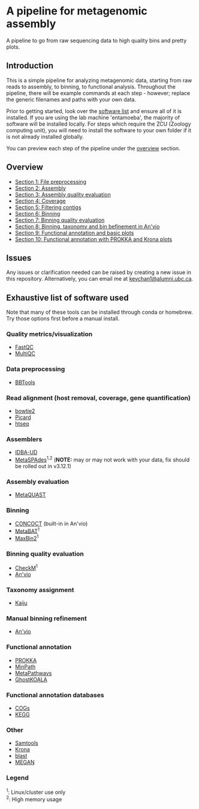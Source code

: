 # A pipeline for metagenomic assembly

A pipeline to go from raw sequencing data to high quality bins and pretty plots.

## Introduction

This is a simple pipeline for analyzing metagenomic data, starting from raw reads to assembly, to binning, to functional analysis. Throughout the pipeline, there 
will be example commands at each step - however; replace the generic filenames and paths with your own data. 

Prior to getting started, look over the [software list](#exhaustive-list-of-software-used) and ensure all of it is installed. If you are using the lab machine 'entamoeba', the majority of software will be installed locally. For steps which require the ZCU (Zoology computing unit), you will need to install the software to your own folder if it is not already installed globally.

You can preview each step of the pipeline under the [overview](#overview) section.

## Overview

- [Section 1: File preprocessing][section1]
- [Section 2: Assembly][section2]
- [Section 3: Assembly quality evaluation][section3]
- [Section 4: Coverage][section4]
- [Section 5: Filtering contigs][section5]
- [Section 6: Binning][section6]
- [Section 7: Binning quality evaluation][section7]
- [Section 8: Binning, taxonomy and bin befinement in An'vio][section8]
- [Section 9: Functional annotation and basic plots][section9]
- [Section 10: Functional annotation with PROKKA and Krona plots][section10]

## Issues

Any issues or clarification needed can be raised by creating a new issue in this repository. Alternatively, you can email me at kevchan1@alumni.ubc.ca.

## Exhaustive list of software used

Note that many of these tools can be installed through conda or homebrew. Try those options first before a manual install.

### Quality metrics/visualization 

- [FastQC][fastqc-link]
- [MultiQC][multiqc-link]

### Data preprocessing

- [BBTools][bbtools-link]

### Read alignment (host removal, coverage, gene quantification)

- [bowtie2][bowtie2-link]
- [Picard][picard-link] 
- [htseq][htseq-link] 

### Assemblers

- [IDBA-UD][idba-ud-link] 
- [MetaSPAdes][metaspades-link]<sup>1,2</sup> (**NOTE:** may or may not work with your data, fix should be rolled out in v3.12.1) 

### Assembly evaluation

- [MetaQUAST][metaquast-link]

### Binning

- [CONCOCT][concoct-link] (built-in in An'vio) 
- [MetaBAT][metabat-link]<sup>1</sup> 
- [MaxBin2][maxbin2-link]<sup>1</sup> 

### Binning quality evaluation

- [CheckM][checkm-link]<sup>1</sup> 
- [An'vio][anvio-link] 

### Taxonomy assignment

- [Kaiju][kaiju-link]

### Manual binning refinement

- [An'vio][anvio-link] 

### Functional annotation

- [PROKKA][prokka-link] 
- [MinPath][minpath-link] 
- [MetaPathways][metapathways-link] 
- [GhostKOALA][ghostkoala-link] 

### Functional annotation databases

- [COGs][cogs-link] 
- [KEGG][kegg-link] 

### Other

- [Samtools][samtools-link] 
- [Krona][krona-link] 
- [blast][blast-link] 
- [MEGAN][megan-link] 

### Legend

<sup>1</sup>: Linux/cluster use only <br/>
<sup>2</sup>: High memory usage

[fastqc-link]: https://www.bioinformatics.babraham.ac.uk/projects/fastqc/
[multiqc-link]: http://multiqc.info/
[bbtools-link]: https://sourceforge.net/projects/bbmap/
[bowtie2-link]: http://bowtie-bio.sourceforge.net/bowtie2/index.shtml
[picard-link]: https://broadinstitute.github.io/picard/
[htseq-link]: https://htseq.readthedocs.io/en/release_0.10.0/overview.html
[idba-ud-link]: https://github.com/loneknightpy/idba
[metaspades-link]: http://cab.spbu.ru/files/release3.12.0/manual.html
[metaquast-link]: http://quast.bioinf.spbau.ru/manual.html
[concoct-link]: https://concoct.readthedocs.io/en/latest/
[metabat-link]: https://bitbucket.org/berkeleylab/metabat
[maxbin2-link]: https://downloads.jbei.org/data/microbial_communities/MaxBin/MaxBin.html
[checkm-link]: https://github.com/Ecogenomics/CheckM/wiki
[anvio-link]: http://merenlab.org/software/anvio/
[kaiju-link]: https://github.com/bioinformatics-centre/kaiju
[prokka-link]: https://github.com/tseemann/prokka
[minpath-link]: http://omics.informatics.indiana.edu/MinPath/
[metapathways-link]: https://github.com/hallamlab/metapathways2
[ghostkoala-link]: https://www.kegg.jp/ghostkoala/
[cogs-link]: https://www.ncbi.nlm.nih.gov/COG/
[kegg-link]: https://www.kegg.jp/kegg/
[samtools-link]: http://www.htslib.org/
[krona-link]: https://github.com/marbl/Krona/wiki
[blast-link]: https://www.ncbi.nlm.nih.gov/books/NBK279684/
[megan-link]: https://ab.inf.uni-tuebingen.de/software/megan6
[section1]: section_1/
[section2]: #
[section3]: #
[section4]: #
[section5]: #
[section6]: #
[section7]: #
[section8]: #
[section9]: #
[section10]: #

